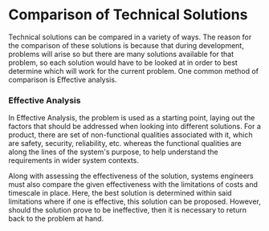 # Comparison of Technical Solutions

Technical solutions can be compared in a variety of ways. The reason for the comparison of these solutions is because that during development, problems will arise so but there are many solutions available for that problem, so each solution would have to be looked at in order to best determine which will work for the current problem. One common method of comparison is Effective analysis.

### Effective Analysis
In Effective Analysis, the problem is used as a starting point, laying out the factors that should be addressed when looking into different solutions. For a product, there are set of non-functional qualities associated with it, which are safety, security, reliability, etc. whereas the functional qualities are along the lines of the system's purpose, to help understand the requirements in wider system contexts.

Along with assessing the effectiveness of the solution, systems engineers must also compare the given effectiveness with the limitations of costs and timescale in place. Here, the best solution is determined within said limitations where if one is effective, this solution can be proposed. However, should the solution prove to be ineffective, then it is necessary to return back to the problem at hand.


